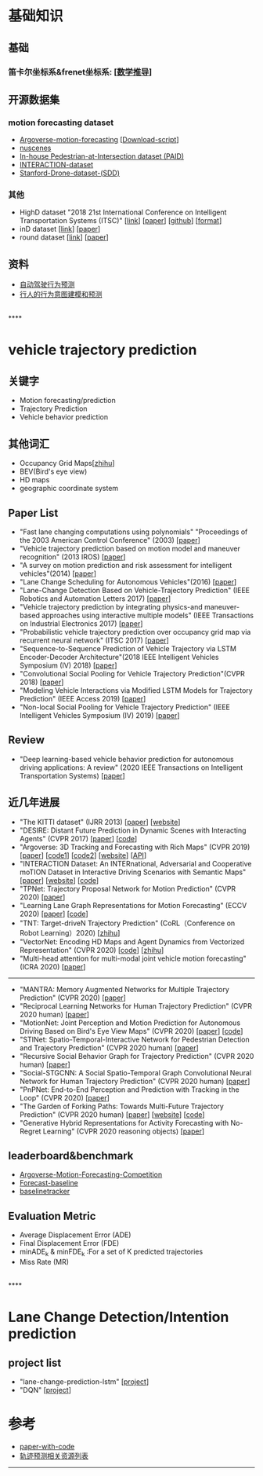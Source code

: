 # 基础知识
## 基础
### 笛卡尔坐标系&frenet坐标系: [[数学推导](https://www.jianshu.com/p/630c19f2bb9a)]

## 开源数据集
### motion forecasting dataset
- [Argoverse-motion-forecasting](https://www.argoverse.org/index.html) [[Download-script](https://github.com/uber-research/LaneGCN)]
- [nuscenes](https://www.nuscenes.org/)
- [In-house Pedestrian-at-Intersection dataset (PAID)]()
- [INTERACTION-dataset](https://github.com/interaction-dataset/interaction-dataset)
- [Stanford-Drone-dataset-(SDD)](https://cvgl.stanford.edu/projects/uav_data/)

### 其他
- HighD dataset "2018 21st International Conference on Intelligent Transportation Systems (ITSC)" [[link](https://www.highd-dataset.com/)] [[paper](https://ieeexplore.ieee.org/abstract/document/8569552)] [[github](https://github.com/RobertKrajewski/highD-dataset)] [[format](https://www.highd-dataset.com/format)]
- inD dataset [[link](https://www.ind-dataset.com/)] [[paper](https://arxiv.org/abs/1911.07602)]
- round dataset [[link](https://www.round-dataset.com/)] [[paper]()]


## 资料
- [自动驾驶行为预测](https://zhuanlan.zhihu.com/p/158951141)
- [行人的行为意图建模和预测](https://zhuanlan.zhihu.com/p/86184886)
<br>
****

# vehicle trajectory prediction
## 关键字
- Motion forecasting/prediction
- Trajectory Prediction
- Vehicle behavior prediction
## 其他词汇
- Occupancy Grid Maps[[zhihu](https://zhuanlan.zhihu.com/p/21738718)]
- BEV(Bird's eye view)
- HD maps
- geographic coordinate system
## Paper List
- "Fast lane changing computations using polynomials" "Proceedings of the 2003 American Control Conference" (2003) [[paper](https://ieeexplore.ieee.org/abstract/document/1238912)]
- "Vehicle trajectory prediction based on motion model and maneuver recognition" (2013 IROS) [[paper](https://ieeexplore.ieee.org/abstract/document/6696982)]
- "A survey on motion prediction and risk assessment for intelligent vehicles"(2014) [[paper](https://hal.inria.fr/hal-01053736/document)]
- "Lane Change Scheduling for Autonomous Vehicles"(2016) [[paper](https://www.sciencedirect.com/science/article/pii/S2405896316302063)]
- "Lane-Change Detection Based on Vehicle-Trajectory Prediction" (IEEE Robotics and Automation Letters 2017) [[paper](https://ieeexplore.ieee.org/abstract/document/7835731)]
- "Vehicle trajectory prediction by integrating physics-and maneuver-based approaches using interactive multiple models" (IEEE Transactions on Industrial Electronics 2017) [[paper](https://ieeexplore.ieee.org/abstract/document/8186191)]
- "Probabilistic vehicle trajectory prediction over occupancy grid map via recurrent neural network" (ITSC 2017) [[paper](https://ieeexplore.ieee.org/abstract/document/8317943)]
- "Sequence-to-Sequence Prediction of Vehicle Trajectory via LSTM Encoder-Decoder Architecture"(2018 IEEE Intelligent Vehicles Symposium (IV) 2018) [[paper](https://ieeexplore.ieee.org/abstract/document/8500658)]
- "Convolutional Social Pooling for Vehicle Trajectory Prediction"(CVPR 2018) [[paper](https://openaccess.thecvf.com/content_cvpr_2018_workshops/papers/w29/Deo_Convolutional_Social_Pooling_CVPR_2018_paper.pdf)]
- "Modeling Vehicle Interactions via Modified LSTM Models for Trajectory Prediction" (IEEE Access 2019) [[paper](https://ieeexplore.ieee.org/abstract/document/8672889)]
- "Non-local Social Pooling for Vehicle Trajectory Prediction" (IEEE Intelligent Vehicles Symposium (IV) 2019) [[paper](https://ieeexplore.ieee.org/abstract/document/8813829)]

## Review
- "Deep learning-based vehicle behavior prediction for autonomous driving applications: A review" (2020 IEEE Transactions on Intelligent Transportation Systems) [[paper](https://ieeexplore.ieee.org/abstract/document/9158529)]

## 近几年进展
- "The KITTI dataset" (IJRR 2013) [[paper](http://ww.cvlibs.net/publications/Geiger2013IJRR.pdf)] [[website](http://www.cvlibs.net/datasets/kitti/)]
- "DESIRE: Distant Future Prediction in Dynamic Scenes with Interacting Agents" (CVPR 2017) [[paper](https://arxiv.org/abs/1704.04394)] [[code](https://github.com/tdavchev/DESIRE)]
- "Argoverse: 3D Tracking and Forecasting with Rich Maps" (CVPR 2019) [[paper](https://openaccess.thecvf.com/content_CVPR_2019/html/Chang_Argoverse_3D_Tracking_and_Forecasting_With_Rich_Maps_CVPR_2019_paper.html)] [[code1](https://github.com/argoai/argoverse-api)] [[code2](https://github.com/alliecc/argoverse_baselinetracker)] [[website](https://www.argoverse.org/index.html)] [[API](https://argoai.github.io/argoverse-api/)]
- "INTERACTION Dataset: An INTERnational, Adversarial and Cooperative moTION Dataset in Interactive Driving Scenarios with Semantic Maps" [[paper](https://arxiv.org/abs/1910.03088)] [[website](http://interaction-dataset.com/)] [[code](https://github.com/interaction-dataset/interaction-dataset)]
- "TPNet: Trajectory Proposal Network for Motion Prediction" (CVPR 2020) [[paper](https://decisionforce.github.io/TPNet/)]
- "Learning Lane Graph Representations for Motion Forecasting" (ECCV 2020) [[paper](https://www.ecva.net/papers/eccv_2020/papers_ECCV/papers/123470528.pdf)] [[code](https://github.com/uber-research/LaneGCN)]
- "TNT: Target-driveN Trajectory Prediction" (CoRL（Conference on Robot Learning）2020) [[zhihu](https://zhuanlan.zhihu.com/p/267946225)]
- "VectorNet: Encoding HD Maps and Agent Dynamics from Vectorized Representation" (CVPR 2020) [[code](https://github.com/DQSSSSS/VectorNet)] [[zhihu](https://zhuanlan.zhihu.com/p/141665706)]
- "Multi-head attention for multi-modal joint vehicle motion forecasting" (ICRA 2020) [[paper](https://arxiv.org/abs/1910.03650)]<br>
****
- "MANTRA: Memory Augmented Networks for Multiple Trajectory Prediction" (CVPR 2020) [[paper](https://openaccess.thecvf.com/content_CVPR_2020/papers/Marchetti_MANTRA_Memory_Augmented_Networks_for_Multiple_Trajectory_Prediction_CVPR_2020_paper.pdf)]
- "Reciprocal Learning Networks for Human Trajectory Prediction" (CVPR 2020 human) [[paper](https://openaccess.thecvf.com/content_CVPR_2020/papers/Sun_Reciprocal_Learning_Networks_for_Human_Trajectory_Prediction_CVPR_2020_paper.pdf)]
- "MotionNet: Joint Perception and Motion Prediction for Autonomous Driving Based on Bird's Eye View Maps" (CVPR 2020) [[paper](https://openaccess.thecvf.com/content_CVPR_2020/papers/Wu_MotionNet_Joint_Perception_and_Motion_Prediction_for_Autonomous_Driving_Based_CVPR_2020_paper.pdf)] [[code](https://github.com/pxiangwu/MotionNet)]
- "STINet: Spatio-Temporal-Interactive Network for Pedestrian Detection and Trajectory Prediction" (CVPR 2020 human) [[paper](https://arxiv.org/pdf/2005.04255.pdf)]
- "Recursive Social Behavior Graph for Trajectory Prediction" (CVPR 2020 human) [[paper](https://openaccess.thecvf.com/content_CVPR_2020/papers/Sun_Recursive_Social_Behavior_Graph_for_Trajectory_Prediction_CVPR_2020_paper.pdf)]
- "Social-STGCNN: A Social Spatio-Temporal Graph Convolutional Neural Network for Human Trajectory Prediction" (CVPR 2020 human) [[paper]()]
- "PnPNet: End-to-End Perception and Prediction with Tracking in the Loop" (CVPR 2020) [[paper](https://arxiv.org/pdf/2005.14711.pdf)]
- "The Garden of Forking Paths: Towards Multi-Future Trajectory Prediction" (CVPR 2020 human) [[paper](https://arxiv.org/pdf/1912.06445.pdf)] [[website](https://next.cs.cmu.edu/multiverse/)] [[code](https://github.com/JunweiLiang/Multiverse)]
- "Generative Hybrid Representations for Activity Forecasting with No-Regret Learning" (CVPR 2020 reasoning objects) [[paper](https://arxiv.org/pdf/1904.06250.pdf)]
## leaderboard&benchmark
- [Argoverse-Motion-Forecasting-Competition](https://eval.ai/web/challenges/challenge-page/454/leaderboard/1279#leaderboardrank-10)
- [Forecast-baseline](https://github.com/jagjeet-singh/argoverse-forecasting)
- [baselinetracker](https://github.com/alliecc/argoverse_baselinetracker)
## Evaluation Metric
- Average Displacement Error (ADE)
- Final Displacement Error (FDE)
- minADE<sub>k</sub> & minFDE<sub>k</sub> :For a set of K predicted trajectories
- Miss Rate (MR)

<br>
****

# Lane Change Detection/Intention prediction

## project list
- "lane-change-prediction-lstm" [[project](https://github.com/chitianhao/lane-change-prediction-lstm)]
- "DQN" [[project](https://github.com/MaxPRon/DQN_lane_change)]


# 参考
- [paper-with-code](https://paperswithcode.com/task/trajectory-prediction/latest)
- [轨迹预测相关资源列表](https://bbs.cvmart.net/articles/642)

****